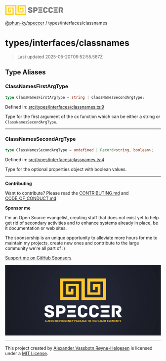 <div><img alt="SPECCER logo" src="https://raw.githubusercontent.com/phun-ky/speccer/main/public/logo-speccer-horizontal-colored-package.svg?raw=true" style="max-height:32px;"/></div>

[@phun-ky/speccer](../../README.md) / types/interfaces/classnames

# types/interfaces/classnames

> Last updated 2025-05-20T09:52:55.587Z

## Type Aliases

### ClassNamesFirstArgType

```ts
type ClassNamesFirstArgType = string | ClassNamesSecondArgType;
```

Defined in:
[src/types/interfaces/classnames.ts:9](https://github.com/phun-ky/speccer/blob/main/src/types/interfaces/classnames.ts#L9)

Type for the first argument of the cx function which can be either a string or
`ClassNamesSecondArgType`.

---

### ClassNamesSecondArgType

```ts
type ClassNamesSecondArgType = undefined | Record<string, boolean>;
```

Defined in:
[src/types/interfaces/classnames.ts:4](https://github.com/phun-ky/speccer/blob/main/src/types/interfaces/classnames.ts#L4)

Type for the optional properties object with boolean values.

---

**Contributing**

Want to contribute? Please read the
[CONTRIBUTING.md](https://github.com/phun-ky/speccer/blob/main/CONTRIBUTING.md)
and
[CODE_OF_CONDUCT.md](https://github.com/phun-ky/speccer/blob/main/CODE_OF_CONDUCT.md)

**Sponsor me**

I'm an Open Source evangelist, creating stuff that does not exist yet to help
get rid of secondary activities and to enhance systems already in place, be it
documentation or web sites.

The sponsorship is an unique opportunity to alleviate more hours for me to
maintain my projects, create new ones and contribute to the large community
we're all part of :)

[Support me on GitHub Sponsors](https://github.com/sponsors/phun-ky).

![Speccer banner, with logo and slogan: A zero dependency package to annotate or highlight elements](https://github.com/phun-ky/speccer/blob/main/public/speccer-banner.png?raw=true)

---

This project created by [Alexander Vassbotn Røyne-Helgesen](http://phun-ky.net)
is licensed under a [MIT License](https://choosealicense.com/licenses/mit/).
